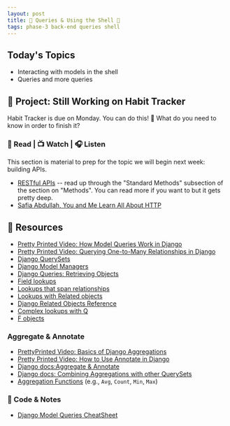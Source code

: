 ```yaml
---
layout: post
title: 🐍 Queries & Using the Shell 🐍
tags: phase-3 back-end queries shell
---
```


## Today's Topics

- Interacting with models in the shell
- Queries and more queries

## 🎯 Project: Still Working on Habit Tracker

Habit Tracker is due on Monday. You can do this! 💪 What do you need to know in order to finish it?

### 📖 Read | 📺 Watch | 🎧 Listen

This section is material to prep for the topic we will begin next week: building APIs.

- [RESTful APIs](https://restful-api-design.readthedocs.io/en/latest/intro.html) -- read up through the "Standard Methods" subsection of the section on "Methods". You can read more if you want to but it gets pretty deep.
- [Safia Abdullah, You and Me Learn All About HTTP](https://dev.to/captainsafia/you-and-me-learn-all-about-http-with-safia-abdalla-3nd0)

## 🔖 Resources

- [Pretty Printed Video: How Model Queries Work in Django](https://youtu.be/WimXjp0ryOo)
- [Pretty Printed Video: Querying One-to-Many Relationships in Django](https://youtu.be/iwNBwG8RBok )
- [Django QuerySets](https://docs.djangoproject.com/en/3.2/topics/db/queries/#retrieving-objects)
- [Django Model Managers](https://docs.djangoproject.com/en/3.2/topics/db/managers)
- [Django Queries: Retrieving Objects](https://docs.djangoproject.com/en/3.2/topics/db/queries/#retrieving-objects)
- [Field lookups](https://docs.djangoproject.com/en/3.2/topics/db/queries/#field-lookups)
- [Lookups that span relationships](https://docs.djangoproject.com/en/3.2/topics/db/queries/#lookups-that-span-relationships)
- [Lookups with Related objects](https://docs.djangoproject.com/en/3.2/topics/db/queries/#related-objects)
- [Django Related Objects Reference](https://docs.djangoproject.com/en/3.2/ref/models/relations/#related-objects-reference)
- [Complex lookups with Q](https://docs.djangoproject.com/en/3.2/topics/db/queries/#complex-lookups-with-q-objects)
- [F objects](https://docs.djangoproject.com/en/3.2/ref/models/expressions/#django.db.models.F)

### Aggregate & Annotate

- [PrettyPrinted Video: Basics of Django Aggregations](https://youtu.be/2MFAV-arSuI)
- [Pretty Printed Video: How to Use Annotate in Django](https://youtu.be/KbwmdKl-QbI)
- [Django docs:Aggregate & Annotate](https://docs.djangoproject.com/en/3.2/topics/db/aggregation/)
- [Django docs: Combining Aggregations with other QuerySets](https://docs.djangoproject.com/en/3.2/topics/db/aggregation/#s-aggregations-and-other-queryset-clauses)
- [Aggregation Functions](https://docs.djangoproject.com/en/3.2/ref/models/querysets/#aggregation-functions) (e.g., `Avg`, `Count`, `Min`, `Max`)

### 🦉 Code & Notes

- [Django Model Queries CheatSheet](https://github.com/Momentum-Team-8/notes/blob/main/django-queries.md)
